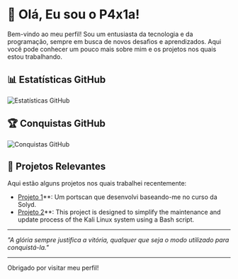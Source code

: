 # 👋 Olá, Eu sou o P4x1a!

Bem-vindo ao meu perfil! Sou um entusiasta da tecnologia e da programação, sempre em busca de novos desafios e aprendizados. Aqui você pode conhecer um pouco mais sobre mim e os projetos nos quais estou trabalhando.

## 📊 Estatísticas GitHub

![Estatísticas GitHub](https://github-readme-stats.vercel.app/api?username=P4x1a&show_icons=true&theme=radical)

## 🏆 Conquistas GitHub

![Conquistas GitHub](https://github-profile-trophy.vercel.app/?username=P4x1a&theme=radical)

## 💼 Projetos Relevantes

Aqui estão alguns projetos nos quais trabalhei recentemente:

- [Projeto 1](https://github.com/P4x1a/portscan)**: Um portscan que desenvolvi baseando-me no curso da Solyd.
- [Projeto 2](https://github.com/P4x1a/update-Kali-Linux)**: This project is designed to simplify the maintenance and update process of the Kali Linux system using a Bash script.

---

_"A glória sempre justifica a vitória, qualquer que seja o modo utilizado para conquistá-la."_

---

Obrigado por visitar meu perfil!

<!---
P4x1a/P4x1a is a ✨ special ✨ repository because its `README.md` (this file) appears on your GitHub profile.
You can click the Preview link to take a look at your changes.
--->
